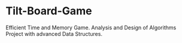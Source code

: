# Tilt-Board-Game
Efficient Time and Memory Game. Analysis and Design of Algorithms Project with advanced Data Structures.
